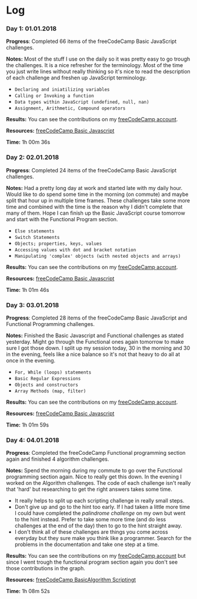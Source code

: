 # Log

### Day 1: 01.01.2018  

**Progress**: Completed 66 items of the freeCodeCamp Basic JavaScript challenges.

**Notes:** Most of the stuff I use on the daily so it was pretty easy to go trough the challenges. It is a nice refresher for the terminology. Most of the time you just write lines without really thinking so it's nice to read the description of each challenge and freshen up JavaScript terminology.

* `Declaring and iniatilizing variables`
* `Calling or Invoking a function`
* `Data types within JavaScript (undefined, null, nan)`
* `Assignment, Arithmetic, Compound operators`

**Results:** You can see the contributions on my [freeCodeCamp account](https://www.freecodecamp.org/dandevri).

**Resources:** [freeCodeCamp Basic Javascript](https://www.freecodecamp.org)

**Time:** 1h 00m 36s

### Day 2: 02.01.2018  

**Progress**: Completed 24 items of the freeCodeCamp Basic JavaScript challenges.

**Notes:** Had a pretty long day at work and started late with my daily hour. Would like to do spend some time in the morning (on commute) and maybe split that hour up in multiple time frames. These challenges take some more time and combined with the time is the reason why I didn't complete that many of them. Hope I can finish up the Basic JavaScript course tomorrow and start with the Functional Program section.

* `Else statements`
* `Switch Statements`
* `Objects; properties, keys, values`
* `Accessing values with dot and bracket notation`
* `Manipulating 'complex' objects (with nested objects and arrays)`

**Results:** You can see the contributions on my [freeCodeCamp account](https://www.freecodecamp.org/dandevri).

**Resources:** [freeCodeCamp Basic Javascript](https://www.freecodecamp.org)

**Time:** 1h 01m 46s

### Day 3: 03.01.2018  

**Progress**: Completed 28 items of the freeCodeCamp Basic JavaScript and Functional Programming challenges.

**Notes:** Finished the Basic Javascript and Functional challenges as stated yesterday. Might go through the Functional ones again tomorrow to make sure I got those down. I split up my session today, 30 in the morning and 30 in the evening, feels like a nice balance so it's not that heavy to do all at once in the evening.

* `For, While (loops) statements`
* `Basic Regular Expressions`
* `Objects and constructors`
* `Array Methods (map, filter)`

**Results:** You can see the contributions on my [freeCodeCamp account](https://www.freecodecamp.org/dandevri).

**Resources:** [freeCodeCamp Basic Javascript](https://www.freecodecamp.org)

**Time:** 1h 01m 59s

### Day 4: 04.01.2018  

**Progress**: Completed the freeCodeCamp Functional programming section again and finished 4 algorithm challenges.

**Notes:** Spend the morning during my commute to go over the Functional programming section again. Nice to really get this down. In the evening I worked on the Algorithm challenges. The code of each challenge isn't really that 'hard' but researching to get the right answers takes some time.

* It really helps to split up each scripting challenge in really small steps.
* Don't give up and go to the hint too early. If I had taken a little more time I could have completed the *palindrome challenge* on my own but went to the hint instead. Prefer to take some more time (and do less challenges at the end of the day) then to go to the hint straight away. 
* I don't think all of these challenges are things you come across everyday but they sure make you think like a programmer. Search for the problems in the documentation and take one step at a time.

**Results:** You can see the contributions on my [freeCodeCamp account](https://www.freecodecamp.org/dandevri) but since I went trough the functional program section again you don't see those contributions in the graph.

**Resources:** [freeCodeCamp BasicAlgorithm Scriptingt](https://www.freecodecamp.org)

**Time:** 1h 08m 52s
